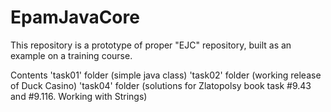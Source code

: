# EpamJavaCore
This repository is a prototype of proper "EJC" repository, built as an example on a training course.

Contents
'task01' folder (simple java class)
'task02'  folder (working release of Duck Casino)
'task04' folder (solutions for Zlatopolsy book task #9.43 and #9.116. Working with Strings)
